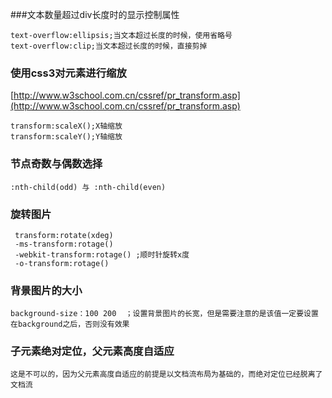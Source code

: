 ###文本数量超过div长度时的显示控制属性
```
text-overflow:ellipsis;当文本超过长度的时候，使用省略号
text-overflow:clip;当文本超过长度的时候，直接剪掉
```

### 使用css3对元素进行缩放
[http://www.w3school.com.cn/cssref/pr_transform.asp](http://www.w3school.com.cn/cssref/pr_transform.asp)

```
transform:scaleX();X轴缩放
transform:scaleY();Y轴缩放
```
### 节点奇数与偶数选择

```
:nth-child(odd) 与 :nth-child(even)
```
### 旋转图片

     transform:rotate(xdeg)
     -ms-transform:rotage()
     -webkit-transform:rotage() ;顺时针旋转x度
     -o-transform:rotage()
### 背景图片的大小
    background-size：100 200  ；设置背景图片的长宽，但是需要注意的是该值一定要设置在background之后，否则没有效果
### 子元素绝对定位，父元素高度自适应  
    这是不可以的，因为父元素高度自适应的前提是以文档流布局为基础的，而绝对定位已经脱离了文档流   
    
    
